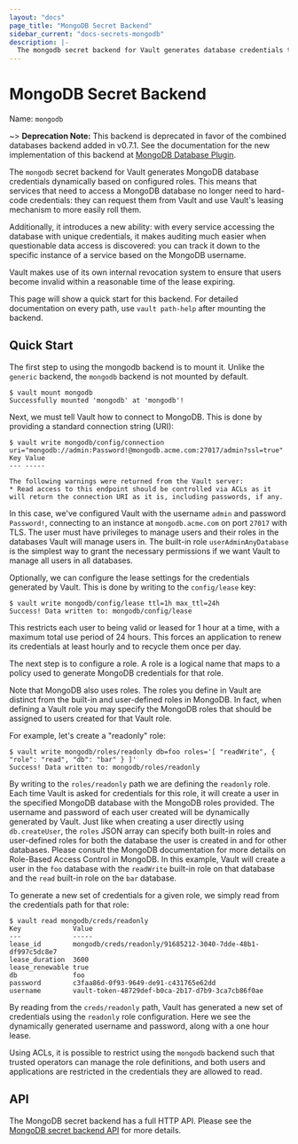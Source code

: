 ```yaml
---
layout: "docs"
page_title: "MongoDB Secret Backend"
sidebar_current: "docs-secrets-mongodb"
description: |-
  The mongodb secret backend for Vault generates database credentials to access MongoDB.
---
```


# MongoDB Secret Backend

Name: `mongodb`

~> **Deprecation Note:** This backend is deprecated in favor of the
combined databases backend added in v0.7.1. See the documentation for
the new implementation of this backend at
[MongoDB Database Plugin](/docs/secrets/databases/mongodb.html).

The `mongodb` secret backend for Vault generates MongoDB database credentials
dynamically based on configured roles. This means that services that need
to access a MongoDB database no longer need to hard-code credentials: they
can request them from Vault and use Vault's leasing mechanism to more easily
roll them.

Additionally, it introduces a new ability: with every service accessing
the database with unique credentials, it makes auditing much easier when
questionable data access is discovered: you can track it down to the specific
instance of a service based on the MongoDB username.

Vault makes use of its own internal revocation system to ensure that users
become invalid within a reasonable time of the lease expiring.

This page will show a quick start for this backend. For detailed documentation
on every path, use `vault path-help` after mounting the backend.

## Quick Start

The first step to using the mongodb backend is to mount it.
Unlike the `generic` backend, the `mongodb` backend is not mounted by default.

```
$ vault mount mongodb
Successfully mounted 'mongodb' at 'mongodb'!
```

Next, we must tell Vault how to connect to MongoDB. This is done by providing
a standard connection string (URI):

```
$ vault write mongodb/config/connection uri="mongodb://admin:Password!@mongodb.acme.com:27017/admin?ssl=true"
Key	Value
---	-----

The following warnings were returned from the Vault server:
* Read access to this endpoint should be controlled via ACLs as it will return the connection URI as it is, including passwords, if any.
```

In this case, we've configured Vault with the username `admin` and password
`Password!`, connecting to an instance at `mongodb.acme.com` on port `27017`
with TLS. The user must have privileges to manage users and their roles in the
databases Vault will manage users in. The built-in role `userAdminAnyDatabase`
is the simplest way to grant the necessary permissions if we want Vault to
manage all users in all databases.

Optionally, we can configure the lease settings for the credentials generated
by Vault. This is done by writing to the `config/lease` key:

```
$ vault write mongodb/config/lease ttl=1h max_ttl=24h
Success! Data written to: mongodb/config/lease
```

This restricts each user to being valid or leased for 1 hour at a time, with
a maximum total use period of 24 hours. This forces an application to renew
its credentials at least hourly and to recycle them once per day.

The next step is to configure a role. A role is a logical name that maps
to a policy used to generate MongoDB credentials for that role.

Note that MongoDB also uses roles. The roles you define in Vault are distinct
from the built-in and user-defined roles in MongoDB. In fact, when defining
a Vault role you may specify the MongoDB roles that should be assigned to
users created for that Vault role.

For example, let's create a "readonly" role:

```
$ vault write mongodb/roles/readonly db=foo roles='[ "readWrite", { "role": "read", "db": "bar" } ]'
Success! Data written to: mongodb/roles/readonly
```

By writing to the `roles/readonly` path we are defining the `readonly` role.
Each time Vault is asked for credentials for this role, it will create a
user in the specified MongoDB database with the MongoDB roles provided. The
username and password of each user created will be dynamically generated by
Vault. Just like when creating a user directly using `db.createUser`, the
`roles` JSON array can specify both built-in roles and user-defined roles
for both the database the user is created in and for other databases. Please
consult the MongoDB documentation for more details on Role-Based Access
Control in MongoDB. In this example, Vault will create a user in the `foo`
database with the `readWrite` built-in role on that database and the `read`
built-in role on the `bar` database.

To generate a new set of credentials for a given role, we simply read from
the credentials path for that role:

```
$ vault read mongodb/creds/readonly
Key            	Value
---            	-----
lease_id       	mongodb/creds/readonly/91685212-3040-7dde-48b1-df997c5dc8e7
lease_duration 	3600
lease_renewable	true
db             	foo
password       	c3faa86d-0f93-9649-de91-c431765e62dd
username       	vault-token-48729def-b0ca-2b17-d7b9-3ca7cb86f0ae
```

By reading from the `creds/readonly` path, Vault has generated a new set of
credentials using the `readonly` role configuration. Here we see the
dynamically generated username and password, along with a one hour lease.

Using ACLs, it is possible to restrict using the `mongodb` backend such that
trusted operators can manage the role definitions, and both users and
applications are restricted in the credentials they are allowed to read.

## API

The MongoDB secret backend has a full HTTP API. Please see the
[MongoDB secret backend API](/api/secret/mongodb/index.html) for more
details.
